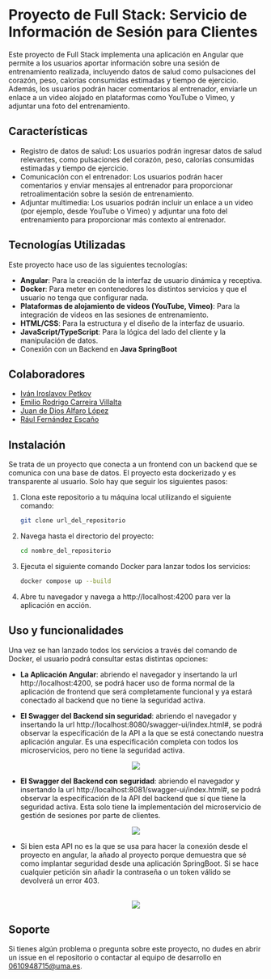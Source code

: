 # Proyecto de Full Stack: Servicio de Información de Sesión para Clientes

Este proyecto de Full Stack implementa una aplicación en Angular que permite a los usuarios aportar información sobre una sesión de entrenamiento realizada, incluyendo datos de salud como pulsaciones del corazón, peso, calorías consumidas estimadas y tiempo de ejercicio. Además, los usuarios podrán hacer comentarios al entrenador, enviarle un enlace a un video alojado en plataformas como YouTube o Vimeo, y adjuntar una foto del entrenamiento.

## Características

- Registro de datos de salud: Los usuarios podrán ingresar datos de salud relevantes, como pulsaciones del corazón, peso, calorías consumidas estimadas y tiempo de ejercicio.
- Comunicación con el entrenador: Los usuarios podrán hacer comentarios y enviar mensajes al entrenador para proporcionar retroalimentación sobre la sesión de entrenamiento.
- Adjuntar multimedia: Los usuarios podrán incluir un enlace a un video (por ejemplo, desde YouTube o Vimeo) y adjuntar una foto del entrenamiento para proporcionar más contexto al entrenador.

## Tecnologías Utilizadas

Este proyecto hace uso de las siguientes tecnologías:

- **Angular**: Para la creación de la interfaz de usuario dinámica y receptiva.
- **Docker**: Para meter en contenedores los distintos servicios y que el usuario no tenga que configurar nada.
- **Plataformas de alojamiento de videos (YouTube, Vimeo)**: Para la integración de videos en las sesiones de entrenamiento.
- **HTML/CSS**: Para la estructura y el diseño de la interfaz de usuario.
- **JavaScript/TypeScript**: Para la lógica del lado del cliente y la manipulación de datos.
- Conexión con un Backend en **Java SpringBoot**

## Colaboradores


- [Iván Iroslavov Petkov](https://github.com/linceazul)
- [Emilio Rodrigo Carreira Villalta](https://github.com/rorro6787)
- [Juan de Dios Alfaro López](https://github.com/Muellealfa)
- [Rául Fernández Escaño](https://github.com/raulfernandez1)



## Instalación
Se trata de un proyecto que conecta a un frontend con un backend que se comunica con una base de datos. El proyecto esta dockerizado y es transparente al usuario. Solo hay que seguir los siguientes pasos:

1. Clona este repositorio a tu máquina local utilizando el siguiente comando:
   
   ```bash
   git clone url_del_repositorio
3. Navega hasta el directorio del proyecto:
   
   ```bash
   cd nombre_del_repositorio
4. Ejecuta el siguiente comando Docker para lanzar todos los servicios:
   
   ```bash
   docker compose up --build
5. Abre tu navegador y navega a http://localhost:4200 para ver la aplicación en acción.

## Uso y funcionalidades
Una vez se han lanzado todos los servicios a través del comando de Docker, el usuario podrá consultar estas distintas opciones:

- **La Aplicación Angular**: abriendo el navegador y insertando la url http://localhost:4200, se podrá hacer uso de forma normal de la aplicación de frontend que será completamente funcional y ya estará conectado al backend que no tiene la seguridad activa.

- **El Swagger del Backend sin seguridad**: abriendo el navegador y insertando la url http://localhost:8080/swagger-ui/index.html#, se podrá observar la especificación de la API a la que se está conectando nuestra aplicación angular. Es una especificación completa con todos los microservicios, pero no tiene la seguridad activa.
  
<p align="center">
   <img src="https://github.com/rorro6787/rorro6787/blob/main/Images/foto.png"/>
</p>

- **El Swagger del Backend con seguridad**: abriendo el navegador y insertando la url http://localhost:8081/swagger-ui/index.html#, se podrá observar la especificación de la API del backend que sí que tiene la seguridad activa. Esta solo tiene la implementación del microservicio de gestión de sesiones por parte de clientes.
  
<p align="center">
   <img src="https://github.com/rorro6787/rorro6787/blob/main/Images/foto2.png"/>
</p>

- Si bien esta API no es la que se usa para hacer la conexión desde el proyecto en angular, la añado al proyecto porque demuestra que sé como implantar seguridad desde una aplicación SpringBoot. Si se hace         cualquier petición sin añadir la contraseña o un token válido se devolverá un error 403. 

<p align="center">
   <br>
   <img src="https://github.com/rorro6787/rorro6787/blob/main/Images/foto3.png"/>
</p>

## Soporte

Si tienes algún problema o pregunta sobre este proyecto, no dudes en abrir un issue en el repositorio o contactar al equipo de desarrollo en 0610948715@uma.es.
